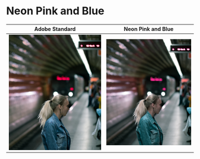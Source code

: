 # Neon Pink and Blue

| Adobe Standard  | Neon Pink and Blue |
| ------------- | ------------- |
| ![Adobe Standard](examples/adobe-standard-example.jpg)  | ![Neon Pink and Blue](examples/neon-pink-and-blue-example.jpg)  |
